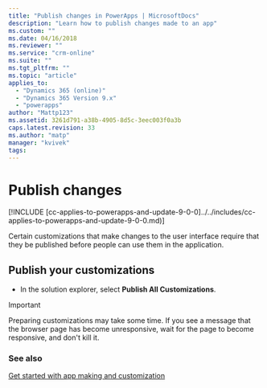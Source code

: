 ```yaml
---
title: "Publish changes in PowerApps | MicrosoftDocs"
description: "Learn how to publish changes made to an app"
ms.custom: ""
ms.date: 04/16/2018
ms.reviewer: ""
ms.service: "crm-online"
ms.suite: ""
ms.tgt_pltfrm: ""
ms.topic: "article"
applies_to: 
  - "Dynamics 365 (online)"
  - "Dynamics 365 Version 9.x"
  - "powerapps"
author: "Mattp123"
ms.assetid: 3261d791-a38b-4905-8d5c-3eec003f0a3b
caps.latest.revision: 33
ms.author: "matp"
manager: "kvivek"
tags: 
---
```

# Publish changes 

 [!INCLUDE [cc-applies-to-powerapps-and-update-9-0-0]../../includes/cc-applies-to-powerapps-and-update-9-0-0.md)]
 
 Certain customizations that make changes to the user interface require that they be published before people can use them in the application. 
 
## Publish your customizations

- In the solution explorer, select **Publish All Customizations**.  
  
> [!IMPORTANT]
>  Preparing customizations may take some time. If you see a message that the browser page has become unresponsive, wait for the page to become responsive, and don't kill it.  

### See also

[Get started with app making and customization](getting-started-customization.md) 